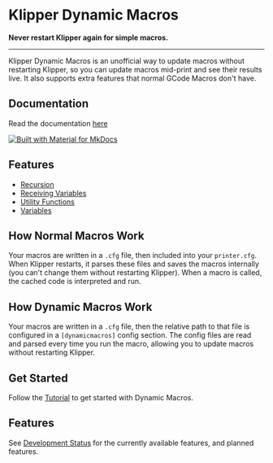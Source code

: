 # Klipper Dynamic Macros

**Never restart Klipper again for simple macros.**

---

Klipper Dynamic Macros is an unofficial way to update macros without restarting Klipper, so you can update macros mid-print and see their results live. It also supports extra features that normal GCode Macros don't have.

## Documentation

Read the documentation [here](https://3dcoded.github.io/DynamicMacros)

[![Built with Material for MkDocs](https://img.shields.io/badge/Material_for_MkDocs-526CFE?style=for-the-badge&logo=MaterialForMkDocs&logoColor=white)](https://squidfunk.github.io/mkdocs-material/)

## Features

- [Recursion](https://3dcoded.github.io/DynamicMacros/features/recursion)
- [Receiving Variables](https://3dcoded.github.io/DynamicMacros/features/receivingvariables)
- [Utility Functions](https://3dcoded.github.io/DynamicMacros/features/utilities)
- [Variables](https://3dcoded.github.io/DynamicMacros/features/variables)

## How Normal Macros Work

Your macros are written in a `.cfg` file, then included into your `printer.cfg`. When Klipper restarts, it parses these files and saves the macros internally (you can't change them without restarting Klipper). When a macro is called, the cached code is interpreted and run.

## How Dynamic Macros Work

Your macros are written in a `.cfg` file, then the relative path to that file is configured in a `[dynamicmacros]` config section. The config files are read and parsed every time you run the macro, allowing you to update macros without restarting Klipper.

## Get Started
Follow the [Tutorial](https://3dcoded.github.io/DynamicMacros/tutorial) to get started with Dynamic Macros.

## Features

See [Development Status](https://3dcoded.github.io/DynamicMacros/devstatus) for the currently available features, and planned features.
